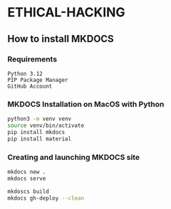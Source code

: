 # ETHICAL-HACKING


## How to install MKDOCS
### Requirements
```text
Python 3.12
PIP Package Manager
GitHub Account
```

### MKDOCS Installation on MacOS with Python
```bash
python3 -m venv venv
source venv/bin/activate
pip install mkdocs
pip install material
```

### Creating and launching MKDOCS site
```bash
mkdocs new .
mkdocs serve

mkdoscs build
mkdocs gh-deploy --clean
```